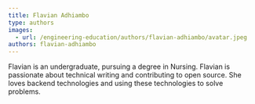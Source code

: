 ```yaml
---
title: Flavian Adhiambo
type: authors
images:
  - url: /engineering-education/authors/flavian-adhiambo/avatar.jpeg
authors: flavian-adhiambo
---
```

Flavian is an undergraduate, pursuing a degree in Nursing. Flavian is passionate about technical writing and contributing to open source. She loves backend technologies and using these technologies to solve problems.
